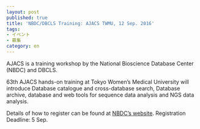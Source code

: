 ```yaml
---
layout: post
published: true
title: 'NBDC/DBCLS Training: AJACS TWMU, 12 Sep. 2016'
tags:
- イベント
- 募集
category: en
---
```

AJACS is a training workshop by the National Bioscience Database Center (NBDC) and DBCLS.

 

63th AJACS hands-on training at Tokyo Women’s Medical University will introduce Database catalogue and cross-database search, Database archive, database and web tools for sequence data analysis and NGS data analysis.

 

Details of how to register can be found at [NBDC’s website](http://events.biosciencedbc.jp/training/ajacs63). Registration Deadline: 5 Sep.